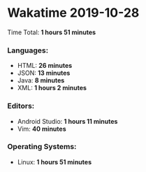 # Wakatime 2019-10-28

Time Total: **1 hours 51 minutes**

### Languages:
- HTML: **26 minutes** 
- JSON: **13 minutes** 
- Java: **8 minutes** 
- XML: **1 hours 2 minutes** 

### Editors:
- Android Studio: **1 hours 11 minutes** 
- Vim: **40 minutes** 

### Operating Systems:
- Linux: **1 hours 51 minutes** 

